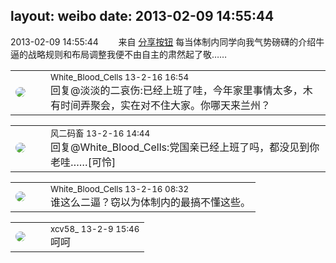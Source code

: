 layout: weibo
date: 2013-02-09 14:55:44
---
<meta name="referrer" content="no-referrer" />

2013-02-09 14:55:44  &nbsp;&nbsp;&nbsp;&nbsp;&nbsp;&nbsp; 来自 <a href="http://app.weibo.com/t/feed/cUcI1A" rel="nofollow">分享按钮</a>
每当体制内同学向我气势磅礴的介绍牛逼的战略规则和布局调整我便不由自主的肃然起了敬…… ​​​

<table style="width: 100%;">
  <tr>
    <td style="width: 40px;"><img style="border-radius:50%" src="https://tva2.sinaimg.cn/crop.0.0.720.720.50/68eeef24jw8emcxyyu1l5j20k00k0jtt.jpg?KID=imgbed,tva&Expires=1624467287&ssig=PG3KqY1%2Fb1"></td>
    <td colspan="2"><small>White_Blood_Cells 13-2-16 16:54</small><br/>回复@淡淡的二哀伤:已经上班了哇，今年家里事情太多，木有时间弄聚会，实在对不住大家。你哪天来兰州？</td>
  </tr>
</table>

<table style="width: 100%;">
  <tr>
    <td style="width: 40px;"><img style="border-radius:50%" src="https://tva3.sinaimg.cn/crop.0.0.639.639.50/6d2a6003jw8f3idy69w2gj20hs0hrt9g.jpg?KID=imgbed,tva&Expires=1624467287&ssig=yGdNRZtwf%2B"></td>
    <td colspan="2"><small>风二码畜 13-2-16 14:44</small><br/>回复@White_Blood_Cells:党国亲已经上班了吗，都没见到你老哇……[可怜]</td>
  </tr>
</table>

<table style="width: 100%;">
  <tr>
    <td style="width: 40px;"><img style="border-radius:50%" src="https://tva2.sinaimg.cn/crop.0.0.720.720.50/68eeef24jw8emcxyyu1l5j20k00k0jtt.jpg?KID=imgbed,tva&Expires=1624467287&ssig=PG3KqY1%2Fb1"></td>
    <td colspan="2"><small>White_Blood_Cells 13-2-16 08:32</small><br/>谁这么二逼？窃以为体制内的最搞不懂这些。</td>
  </tr>
</table>

<table style="width: 100%;">
  <tr>
    <td style="width: 40px;"><img style="border-radius:50%" src="https://tva3.sinaimg.cn/crop.0.0.1242.1242.50/801f7e9ajw8f3peekcgoqj20yi0yidg9.jpg?KID=imgbed,tva&Expires=1624467287&ssig=6Dm6oW5wOq"></td>
    <td colspan="2"><small>xcv58_ 13-2-9 15:46</small><br/>呵呵</td>
  </tr>
</table>
